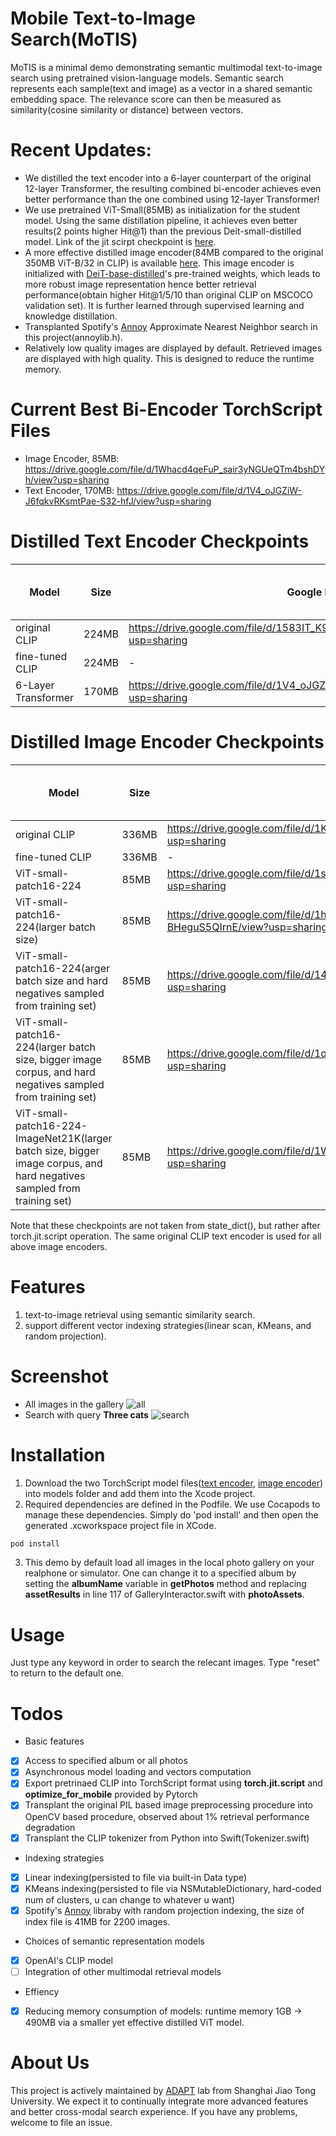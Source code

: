 # Mobile Text-to-Image Search(MoTIS)
MoTIS is a minimal demo demonstrating semantic multimodal text-to-image search using pretrained vision-language models. Semantic search represents each sample(text and image) as a vector in a shared semantic embedding space. The relevance score can then be measured as similarity(cosine similarity or distance) between vectors.

# Recent Updates:
+ We distilled the text encoder into a 6-layer counterpart of the original 12-layer Transformer, the resulting combined bi-encoder achieves even better performance than the one combined using 12-layer Transformer!
+ We use pretrained ViT-Small(85MB) as initialization for the student model. Using the same distillation pipeline, it achieves even better results(2 points higher Hit@1) than the previous Deit-small-distilled model. Link of the jit scirpt checkpoint is [here](https://drive.google.com/file/d/1s_oX0-HIELpjjrBXsjlofIbTGZ_Wllo0/view?usp=sharing).
+ A more effective distilled image encoder(84MB compared to the original 350MB ViT-B/32 in CLIP) is available [here](https://drive.google.com/file/d/1Fg3ckUUqBs5n4jvNWZUcwwk7db0QBRri/view?usp=sharing). This image encoder is initialized with [DeiT-base-distilled](https://github.com/facebookresearch/deit)'s pre-trained weights, which leads to more robust image representation hence better retrieval performance(obtain higher Hit@1/5/10 than original CLIP on MSCOCO validation set). It is further learned through supervised learning and knowledge distillation.
+ Transplanted Spotify's [Annoy](https://github.com/spotify/annoy) Approximate Nearest Neighbor search in this project(annoylib.h).
+ Relatively low quality images are displayed by default. Retrieved images are displayed with high quality. This is designed to reduce the runtime memory.

# Current Best Bi-Encoder TorchScript Files
+ Image Encoder, 85MB: https://drive.google.com/file/d/1Whacd4qeFuP_sair3yNGUeQTm4bshDYh/view?usp=sharing
+ Text Encoder, 170MB: https://drive.google.com/file/d/1V4_oJGZiW-J6fqkvRKsmtPae-S32-hfJ/view?usp=sharing

# Distilled Text Encoder Checkpoints
|  Model   |  Size  |  Google Drive  | R@10 on MS COCO2014 5K testset  |
|  ----  | ----  | ----  | ----  |
| original CLIP |  224MB   | https://drive.google.com/file/d/1583IT_K9cCkeHfrmuTpMbImbS5qB8SA1/view?usp=sharing | 64.5 | 
| fine-tuned CLIP |  224MB   | - | 73.3 | 
| 6-Layer Transformer |  170MB   | https://drive.google.com/file/d/1V4_oJGZiW-J6fqkvRKsmtPae-S32-hfJ/view?usp=sharing | 72.2 | 

# Distilled Image Encoder Checkpoints
|  Model   |  Size  |  Google Drive  | R@10 on MS COCO2014 5K testset  |
|  ----  | ----  | ----  | ----  |
| original CLIP |  336MB   | https://drive.google.com/file/d/1K2wIyTuSWLTKBXzUlyTEsa4xXLNDuI7P/view?usp=sharing | 64.5 | 
| fine-tuned CLIP |  336MB   | - | 73.3 | 
| ViT-small-patch16-224  |   85MB    |   https://drive.google.com/file/d/1s_oX0-HIELpjjrBXsjlofIbTGZ_Wllo0/view?usp=sharing | 68.9 |
| ViT-small-patch16-224(larger batch size)  |  85MB   |   https://drive.google.com/file/d/1h_w9msJMB4F-dR6uNwp-BHeguS5QIrnE/view?usp=sharing | 68.3 |
| ViT-small-patch16-224(arger batch size and hard negatives sampled from training set)  |  85MB  |       https://drive.google.com/file/d/14AqCaORjxePrscdwUTGprII8siJ7ik8X/view?usp=sharing | 69.4 |
| ViT-small-patch16-224(larger batch size, bigger image corpus, and hard negatives sampled from training set)  |  85MB  |  https://drive.google.com/file/d/1q3dllreyVTofWh5JZywzWYHQlNgcRacq/view?usp=sharing  | 69.9 |
| ViT-small-patch16-224-ImageNet21K(larger batch size, bigger image corpus, and hard negatives sampled from training set) |  85MB  |  https://drive.google.com/file/d/1Whacd4qeFuP_sair3yNGUeQTm4bshDYh/view?usp=sharing | 71.4 |

Note that these checkpoints are not taken from state_dict(), but rather after torch.jit.script operation. The same original CLIP text encoder is used for all above image encoders.

# Features
1. text-to-image retrieval using semantic similarity search.
2. support different vector indexing strategies(linear scan, KMeans, and random projection).

# Screenshot
+ All images in the gallery ![all](./all.png) 
+ Search with query **Three cats** ![search](./cats.png)

# Installation
1. Download the two TorchScript model files([text encoder](https://drive.google.com/file/d/1583IT_K9cCkeHfrmuTpMbImbS5qB8SA1/view?usp=sharing), [image encoder](https://drive.google.com/file/d/1Miocgk0gxAf79pu51IX8kfR04iJM_TCm/view?usp=sharing)) into models folder and add them into the Xcode project.
2. Required dependencies are defined in the Podfile. We use Cocapods to manage these dependencies. Simply do 'pod install' and then open the generated .xcworkspace project file in XCode.
```bash
pod install
```
3. This demo by default load all images in the local photo gallery on your realphone or simulator. One can change it to a specified album by setting the **albumName** variable in **getPhotos** method and replacing **assetResults** in line 117 of GalleryInteractor.swift with **photoAssets**.

# Usage
Just type any keyword in order to search the relecant images. Type "reset" to return to the default one.

# Todos
+ Basic features
- [x] Access to specified album or all photos
- [x] Asynchronous model loading and vectors computation
- [x] Export pretrinaed CLIP into TorchScript format using **torch.jit.script** and **optimize_for_mobile** provided by Pytorch
- [x] Transplant the original PIL based image preprocessing procedure into OpenCV based procedure, observed about 1% retrieval performance degradation
- [x] Transplant the CLIP tokenizer from Python into Swift(Tokenizer.swift) 
+ Indexing strategies
- [x] Linear indexing(persisted to file via built-in Data type)
- [x] KMeans indexing(persisted to file via NSMutableDictionary, hard-coded num of clusters, u can change to whatever u want)
- [x] Spotify's [Annoy](https://github.com/spotify/annoy) libraby with random projection indexing, the size of index file is 41MB for 2200 images.
+ Choices of semantic representation models
- [x] OpenAI's CLIP model
- [ ] Integration of other multimodal retrieval models
+ Effiency
- [x] Reducing memory consumption of models: runtime memory 1GB -> 490MB via a smaller yet effective distilled ViT model.

# About Us
This project is actively maintained by [ADAPT](http://adapt.seiee.sjtu.edu.cn/) lab from Shanghai Jiao Tong University. We expect it to continually integrate more advanced features and better cross-modal search experience. If you have any problems, welcome to file an issue.

